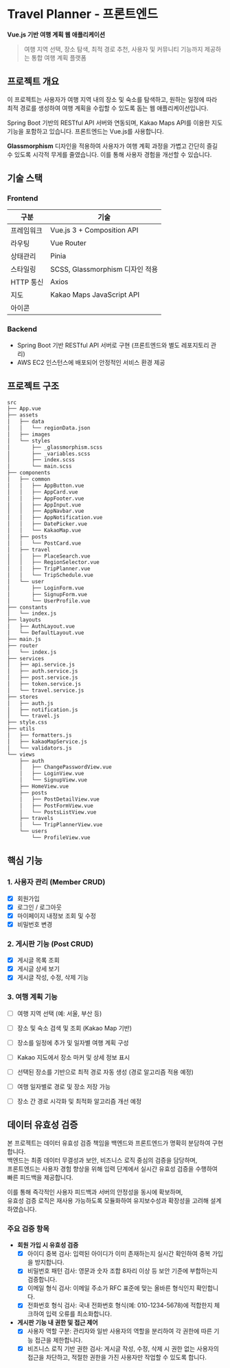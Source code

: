 # Travel Planner - 프론트엔드

**Vue.js 기반 여행 계획 웹 애플리케이션**

> 여행 지역 선택, 장소 탐색, 최적 경로 추천, 사용자 및 커뮤니티 기능까지 제공하는 통합 여행 계획 플랫폼



## 프로젝트 개요

이 프로젝트는 사용자가 여행 지역 내의 장소 및 숙소를 탐색하고, 원하는 일정에 따라 최적 경로를 생성하여 여행 계획을 수립할 수 있도록 돕는 웹 애플리케이션입니다.

Spring Boot 기반의 RESTful API 서버와 연동되며, Kakao Maps API를 이용한 지도 기능을 포함하고 있습니다. 프론트엔드는 Vue.js를 사용합니다.

**Glassmorphism** 디자인을 적용하여 사용자가 여행 계획 과정을 가볍고 간단히 즐길 수 있도록 시각적 무게를 줄였습니다. 이를 통해 사용자 경험을 개선할 수 있습니다.




## 기술 스택

### Frontend

| 구분       | 기술                             |
|------------|----------------------------------|
| 프레임워크 | Vue.js 3 + Composition API       |
| 라우팅     | Vue Router                       |
| 상태관리   | Pinia                            |
| 스타일링   | SCSS, Glassmorphism 디자인 적용   |
| HTTP 통신  | Axios                            |
| 지도       | Kakao Maps JavaScript API        |
| 아이콘     |     |

### Backend

- Spring Boot 기반 RESTful API 서버로 구현 (프론트엔드와 별도 레포지토리 관리)
- AWS EC2 인스턴스에 배포되어 안정적인 서비스 환경 제공



## 프로젝트 구조

```bash
src
├── App.vue
├── assets
│   ├── data
│   │   └── regionData.json
│   ├── images
│   └── styles
│       ├── _glassmorphism.scss
│       ├── _variables.scss
│       ├── index.scss
│       └── main.scss
├── components
│   ├── common
│   │   ├── AppButton.vue
│   │   ├── AppCard.vue
│   │   ├── AppFooter.vue
│   │   ├── AppInput.vue
│   │   ├── AppNavbar.vue
│   │   ├── AppNotification.vue
│   │   ├── DatePicker.vue
│   │   └── KakaoMap.vue
│   ├── posts
│   │   └── PostCard.vue
│   ├── travel
│   │   ├── PlaceSearch.vue
│   │   ├── RegionSelector.vue
│   │   ├── TripPlanner.vue
│   │   └── TripSchedule.vue
│   └── user
│       ├── LoginForm.vue
│       ├── SignupForm.vue
│       └── UserProfile.vue
├── constants
│   └── index.js
├── layouts
│   ├── AuthLayout.vue
│   └── DefaultLayout.vue
├── main.js
├── router
│   └── index.js
├── services
│   ├── api.service.js
│   ├── auth.service.js
│   ├── post.service.js
│   ├── token.service.js
│   └── travel.service.js
├── stores
│   ├── auth.js
│   ├── notification.js
│   └── travel.js
├── style.css
├── utils
│   ├── formatters.js
│   ├── kakaoMapService.js
│   └── validators.js
└── views
    ├── auth
    │   ├── ChangePasswordView.vue
    │   ├── LoginView.vue
    │   └── SignupView.vue
    ├── HomeView.vue
    ├── posts
    │   ├── PostDetailView.vue
    │   ├── PostFormView.vue
    │   └── PostsListView.vue
    ├── travels
    │   └── TripPlannerView.vue
    └── users
        └── ProfileView.vue
```


## 핵심 기능

### 1. 사용자 관리 (Member CRUD)
- [x] 회원가입
- [x] 로그인 / 로그아웃
- [x] 마이페이지 내정보 조회 및 수정
- [x] 비밀번호 변경

### 2. 게시판 기능 (Post CRUD)
- [x] 게시글 목록 조회
- [x] 게시글 상세 보기
- [x] 게시글 작성, 수정, 삭제 기능

### 3. 여행 계획 기능
- [ ] 여행 지역 선택 (예: 서울, 부산 등)
- [ ] 장소 및 숙소 검색 및 조회 (Kakao Map 기반)
- [ ] 장소를 일정에 추가 및 일자별 여행 계획 구성
- [ ] Kakao 지도에서 장소 마커 및 상세 정보 표시
- [ ] 선택된 장소를 기반으로 최적 경로 자동 생성 (경로 알고리즘 적용 예정)
- [ ] 여행 일자별로 경로 및 장소 저장 가능
- [ ] 장소 간 경로 시각화 및 최적화 알고리즘 개선 예정


## 데이터 유효성 검증

본 프로젝트는 데이터 유효성 검증 책임을 백엔드와 프론트엔드가 명확히 분담하여 구현합니다.  
백엔드는 최종 데이터 무결성과 보안, 비즈니스 로직 중심의 검증을 담당하며,  
프론트엔드는 사용자 경험 향상을 위해 입력 단계에서 실시간 유효성 검증을 수행하여 빠른 피드백을 제공합니다.  

이를 통해 즉각적인 사용자 피드백과 서버의 안정성을 동시에 확보하며,  
유효성 검증 로직은 재사용 가능하도록 모듈화하여 유지보수성과 확장성을 고려해 설계하였습니다.

### 주요 검증 항목

- **회원 가입 시 유효성 검증**
  - [x] 아이디 중복 검사: 입력된 아이디가 이미 존재하는지 실시간 확인하여 중복 가입을 방지합니다.
  - [x] 비밀번호 패턴 검사: 영문과 숫자 조합 8자리 이상 등 보안 기준에 부합하는지 검증합니다.
  - [x] 이메일 형식 검사: 이메일 주소가 RFC 표준에 맞는 올바른 형식인지 확인합니다.
  - [x] 전화번호 형식 검사: 국내 전화번호 형식(예: 010-1234-5678)에 적합한지 체크하여 입력 오류를 최소화합니다.

- **게시판 기능 내 권한 및 접근 제어**
  - [x] 사용자 역할 구분: 관리자와 일반 사용자의 역할을 분리하여 각 권한에 따른 기능 접근을 제한합니다.
  - [x] 비즈니스 로직 기반 권한 검사: 게시글 작성, 수정, 삭제 시 권한 없는 사용자의 접근을 차단하고, 적절한 권한을 가진 사용자만 작업할 수 있도록 합니다.
